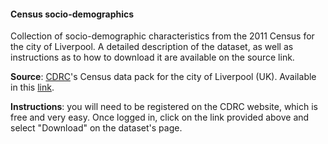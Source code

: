 #### Census socio-demographics

Collection of socio-demographic characteristics from the 2011 Census for the
city of Liverpool. A detailed description of the dataset, as well as
instructions as to how to download it are available on the source link.

**Source**: [CDRC](http://cdrc.ac.uk/)'s Census data pack for the city of Liverpool (UK). Available in this
[link](https://data.cdrc.ac.uk/dataset/cdrc-2011-census-data-packs-for-local-authority-district-liverpool-e08000012).

**Instructions**: you will need to be registered on the CDRC website, which is
free and very easy. Once logged in, click on the link provided above and
select "Download" on the dataset's page.


